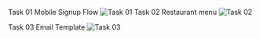 Task 01 Mobile Signup Flow
![Task 01](https://i.ibb.co/4K25DDN/Task-01.png)
Task 02 Restaurant menu
![Task 02](https://i.ibb.co/cFnRSC1/Task.png)

Task 03 Email Template
![Task 03](https://i.ibb.co/30rSqPp/TASK-2.png)
